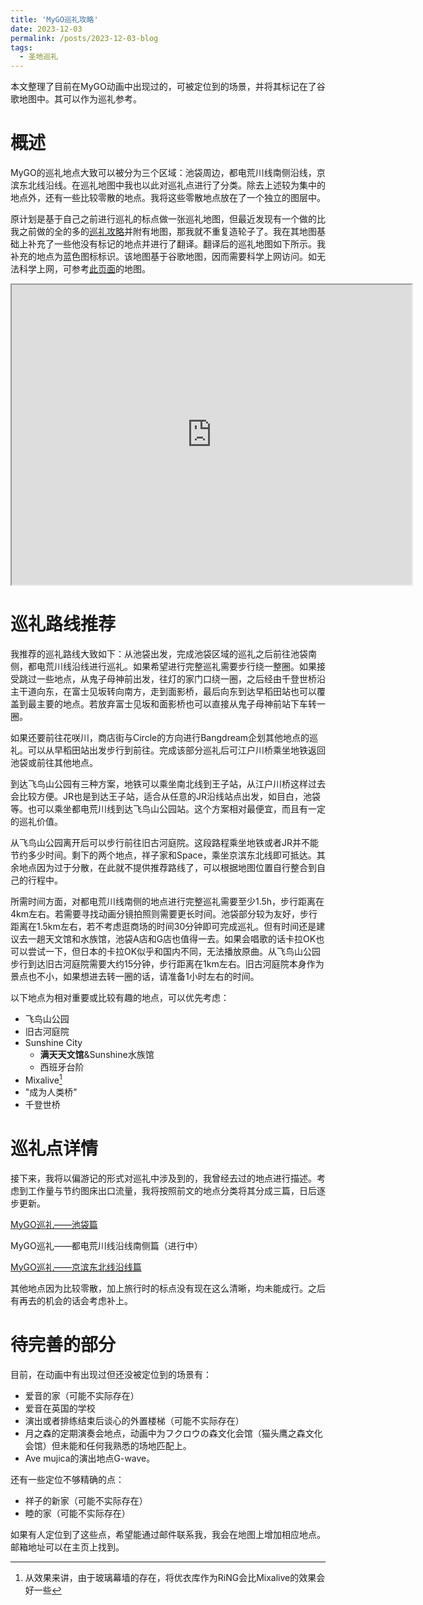 ```yaml
---
title: 'MyGO巡礼攻略'
date: 2023-12-03
permalink: /posts/2023-12-03-blog
tags:
  - 圣地巡礼
---
```


本文整理了目前在MyGO动画中出现过的，可被定位到的场景，并将其标记在了谷歌地图中。其可以作为巡礼参考。

# 概述

MyGO的巡礼地点大致可以被分为三个区域：池袋周边，都电荒川线南侧沿线，京滨东北线沿线。在巡礼地图中我也以此对巡礼点进行了分类。除去上述较为集中的地点外，还有一些比较零散的地点。我将这些零散地点放在了一个独立的图层中。

原计划是基于自己之前进行巡礼的标点做一张巡礼地图，但最近发现有一个做的比我之前做的全的多的[巡礼攻略](https://tensei-yabuki.hatenablog.com/entry/2023/10/02/230000)并附有地图，那我就不重复造轮子了。我在其地图基础上补充了一些他没有标记的地点并进行了翻译。翻译后的巡礼地图如下所示。我补充的地点为蓝色图标标识。该地图基于谷歌地图，因而需要科学上网访问。如无法科学上网，可参考[此页面](https://lailaps0713.github.io/subpages/2023-12-03-subpage-1)的地图。

<iframe src="https://www.google.com/maps/d/embed?mid=1RnIkjmTC6owv0-1AytnBa_0Bx9WC-yg&ehbc=2E312F&noprof=1" width="640" height="480"></iframe>

# 巡礼路线推荐

我推荐的巡礼路线大致如下：从池袋出发，完成池袋区域的巡礼之后前往池袋南侧，都电荒川线沿线进行巡礼。如果希望进行完整巡礼需要步行绕一整圈。如果接受跳过一些地点，从鬼子母神前出发，往灯的家门口绕一圈，之后经由千登世桥沿主干道向东，在富士见坂转向南方，走到面影桥，最后向东到达早稻田站也可以覆盖到最主要的地点。若放弃富士见坂和面影桥也可以直接从鬼子母神前站下车转一圈。

如果还要前往花咲川，商店街与Circle的方向进行Bangdream企划其他地点的巡礼。可以从早稻田站出发步行到前往。完成该部分巡礼后可江户川桥乘坐地铁返回池袋或前往其他地点。

到达飞鸟山公园有三种方案，地铁可以乘坐南北线到王子站，从江户川桥这样过去会比较方便。JR也是到达王子站，适合从任意的JR沿线站点出发，如目白，池袋等。也可以乘坐都电荒川线到达飞鸟山公园站。这个方案相对最便宜，而且有一定的巡礼价值。

从飞鸟山公园离开后可以步行前往旧古河庭院。这段路程乘坐地铁或者JR并不能节约多少时间。剩下的两个地点，祥子家和Space，乘坐京滨东北线即可抵达。其余地点因为过于分散，在此就不提供推荐路线了，可以根据地图位置自行整合到自己的行程中。

所需时间方面，对都电荒川线南侧的地点进行完整巡礼需要至少1.5h，步行距离在4km左右。若需要寻找动画分镜拍照则需要更长时间。池袋部分较为友好，步行距离在1.5km左右，若不考虑逛商场的时间30分钟即可完成巡礼。但有时间还是建议去一趟天文馆和水族馆，池袋A店和G店也值得一去。如果会唱歌的话卡拉OK也可以尝试一下，但日本的卡拉OK似乎和国内不同，无法播放原曲。从飞鸟山公园步行到达旧古河庭院需要大约15分钟，步行距离在1km左右。旧古河庭院本身作为景点也不小，如果想进去转一圈的话，请准备1小时左右的时间。

以下地点为相对重要或比较有趣的地点，可以优先考虑：
* 飞鸟山公园
* 旧古河庭院
* Sunshine City
  * **满天天文馆**&Sunshine水族馆
  * 西班牙台阶
* Mixalive[^1]
* "成为人类桥"
* 千登世桥

# 巡礼点详情

接下来，我将以偏游记的形式对巡礼中涉及到的，我曾经去过的地点进行描述。考虑到工作量与节约图床出口流量，我将按照前文的地点分类将其分成三篇，日后逐步更新。

[MyGO巡礼——池袋篇](https://lailaps0713.github.io/subpages/2023-12-03-subpage-3)

MyGO巡礼——都电荒川线沿线南侧篇（进行中）

[MyGO巡礼——京滨东北线沿线篇](https://lailaps0713.github.io/subpages/2023-12-03-subpage-2)

其他地点因为比较零散，加上旅行时的标点没有现在这么清晰，均未能成行。之后有再去的机会的话会考虑补上。

# 待完善的部分

目前，在动画中有出现过但还没被定位到的场景有：
* 爱音的家（可能不实际存在）
* 爱音在英国的学校
* 演出或者排练结束后谈心的外置楼梯（可能不实际存在）
* 月之森的定期演奏会地点，动画中为フクロウの森文化会馆（猫头鹰之森文化会馆）但未能和任何我熟悉的场地匹配上。
* Ave mujica的演出地点G-wave。
  
还有一些定位不够精确的点：
* 祥子的新家（可能不实际存在）
* 睦的家（可能不实际存在）

如果有人定位到了这些点，希望能通过邮件联系我，我会在地图上增加相应地点。邮箱地址可以在主页上找到。

[^1]: 从效果来讲，由于玻璃幕墙的存在，将优衣库作为RiNG会比Mixalive的效果会好一些
